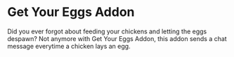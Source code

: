 # Get Your Eggs Addon
Did you ever forgot about feeding your chickens and letting the eggs despawn? 
Not anymore with Get Your Eggs Addon, this addon sends a chat message everytime a chicken lays an egg.
